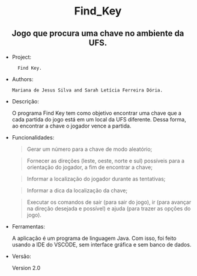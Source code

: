 <h1 align="center" style="serif"> Find_Key</h1>
<h2 align="center" style="times"> Jogo que procura uma chave no ambiente da UFS.</h2>

* Project:

        Find Key.

* Authors: 

      Mariana de Jesus Silva and Sarah Letícia Ferreira Dória.

* Descrição:

   O programa Find Key tem como objetivo encontrar uma chave que a cada 
partida do jogo está em um local da UFS diferente. Dessa forma, ao encontrar
a chave o jogador vence a partida.


* Funcionalidades:
   > Gerar um número para a chave de modo aleatório;

   > Fornecer as direções (leste, oeste, norte e sul) possíveis 
   para a orientação do jogador, a fim de encontrar a chave;

   > Informar a localização do jogador durante as tentativas;
   
   > Informar a dica da localização da chave;

   > Executar os comandos de sair (para sair do jogo), ir <direcao> 
   (para avançar na direção desejada e possível) e ajuda (para trazer as opções do jogo).


* Ferramentas: 
        
   A aplicação é um programa de linguagem Java. Com isso, foi feito usando 
a IDE do VSCODE, sem interface gráfica e sem banco de dados.


 * Versão:

      Version 2.0
